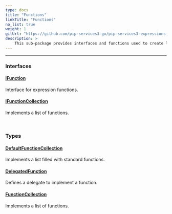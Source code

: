 ```yaml
---
type: docs
title: "Functions"
linkTitle: "Functions"
no_list: true
weight: 1
gitUrl: "https://github.com/pip-services3-go/pip-services3-expressions-go"
description: >
    This sub-package provides interfaces and functions used to create lists of functions and delegates.
---
```

---
<div class="module-body"> 

### Interfaces

#### [IFunction](ifunction)
Interface for expression functions.

#### [IFunctionCollection](ifunction_collection)
Implements a list of functions.


<br>

### Types

#### [DefaultFunctionCollection](default_function_collection)
Implements a list filled with standard functions.

#### [DelegatedFunction](delegated_function)
Defines a delegate to implement a function.

#### [FunctionCollection](function_collection)
Implements a list of functions.


</div>

